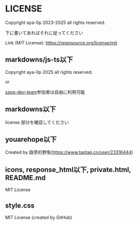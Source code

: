# LICENSE

Copyright aya-0p 2023-2025 all rights reserved.

下に書いてあればそれに従ってください

Link (MIT License): <https://opensource.org/license/mit>

## markdowns/js-ts以下

Copyright aya-0p 2025 all rights reserved.

or

[szpp-dev-team](https://github.com/szpp-dev-team/)参加者は自由に利用可能

## markdowns以下

license 部分を確認してください

## youarehope以下

Created by 路旁的野兔(<https://www.taptap.cn/user/23316444>)

## icons, response_html以下, private.html, README.md

MIT License

## style.css

MIT License (created by GitHub)
